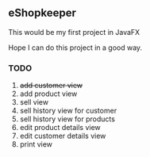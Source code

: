 ## eShopkeeper

This would be my first project in JavaFX

Hope I can do this project in a good way.


### TODO
1. ~~add customer view~~
1. add product view
1. sell view
1. sell history view for customer
1. sell history view for products
1. edit product details view
1. edit customer details view 
1. print view